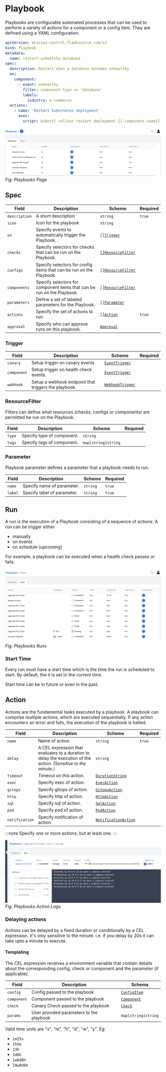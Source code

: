 # Playbook

Playbooks are configurable automated processes that can be used to perform a variety of actions for a component or a config item.
They are defined using a YAML configuration.

```yaml title="restart-unhealthy-database.yaml"
apiVersion: mission-control.flanksource.com/v1
kind: Playbook
metadata:
  name: restart-unhealthy-database
spec:
  description: Restart when a database becomes unhealthy
  on:
    component:
      - event: unhealthy
        filter: component.type == 'database'
        labels:
          industry: e-commerce
  actions:
    - name: 'Restart kubernetes deployment'
      exec:
        script: kubectl rollout restart deployment {{.component.name}}
```

![Playbooks List](../../images/playbooks-list.png)
_Fig: Playbooks Page_

## Spec

| Field         | Description                                                            | Scheme                                | Required |
| ------------- | ---------------------------------------------------------------------- | ------------------------------------- | -------- |
| `description` | A short description                                                    | `string`                              | `true`   |
| `icon`        | Icon for the playbook                                                  | `string`                              |          |
| `on`          | Specify events to automatically trigger the Playbook. .                | [`[]Trigger`](#trigger)               |          |
| `checks`      | Specify selectors for checks that can be run on the Playbook.          | [`[]ResourceFilter`](#resourcefilter) |          |
| `configs`     | Specify selectors for config items that can be run on the Playbook.    | [`[]ResourceFilter`](#resourcefilter) |          |
| `components`  | Specify selectors for component items that can be run on the Playbook. | [`[]ResourceFilter`](#resourcefilter) |          |
| `parameters`  | Define a set of labeled parameters for the Playbook.                   | [`[]Parameter`](#parameter)           |          |
| `actions`     | Specify the set of actions to run.                                     | [`[]Action`](#action)                 | `true`   |
| `approval`    | Specify who can approve runs on this playbook.                         | [`Approval`](./approval#approval)     |          |

### Trigger

| Field       | Description                                          | Scheme                                          | Required |
| ----------- | ---------------------------------------------------- | ----------------------------------------------- | -------- |
| `canary`    | Setup trigger on canary events                       | [`EventTrigger`](../concepts/events#event-spec) |          |
| `component` | Setup trigger on health check events.                | [`EventTrigger`](../concepts/events#event-spec) |          |
| `webhook`   | Setup a webhook endpoint that triggers the playbook. | [`WebhookTrigger`](../concepts/webhook#spec)    |          |

### ResourceFilter

Filters can define what resources (checks, configs or components) are permitted be run on the Playbook.

| Field  | Description                | Scheme              | Required |
| ------ | -------------------------- | ------------------- | -------- |
| `type` | Specify type of component. | `string`            |          |
| `tags` | Specify tags of component. | `map[string]string` |          |

### Parameter

Playbook parameter defines a parameter that a playbook needs to run.

| Field   | Description                 | Scheme   | Required |
| ------- | --------------------------- | -------- | -------- |
| `name`  | Specify name of parameter.  | `string` | `true`   |
| `label` | Specify label of parameter. | `string` | `true`   |

## Run

A run is the execution of a Playbook consisting of a sequence of actions. A run can be trigger either

- manually
- on events
- on schedule (upcoming)

For example, a playbook can be executed when a health check passes or fails.

![Playbook Runs](../../images/playbook-runs.png)
_Fig: Playbooks Runs_

### Start Time

Every run must have a start time which is the time the run is scheduled to start. By default, the it is set to the current time.

Start time can be in future or even in the past.

## Action

Actions are the fundamental tasks executed by a playbook. A playbook can comprise multiple actions, which are executed sequentially. If any action encounters an error and fails, the execution of the playbook is halted.

| Field          | Description                                                                                                      | Scheme                                             | Required |
| -------------- | ---------------------------------------------------------------------------------------------------------------- | -------------------------------------------------- | -------- |
| `name`         | Name of action.                                                                                                  | `string`                                           | `true`   |
| `delay`        | A CEL expression that evaluates to a duration to delay the execution of the action. _(Sensitive to the minute.)_ | `string`                                           |          |
| `timeout`      | Timeout on this action.                                                                                          | [`DurationString`](#duration-string)               |          |
| `exec`         | Specify exec of action.                                                                                          | [`ExecAction`](../actions/exec.md)                 |          |
| `gitops`       | Specify gitops of action.                                                                                        | [`GitopsAction`](../actions/gitops.md)             |          |
| `http`         | Specify http of action.                                                                                          | [`HttpAction`](../actions/http.md)                 |          |
| `sql`          | Specify sql of action.                                                                                           | [`SqlAction`](../actions/sql.md)                   |          |
| `pod`          | Specify pod of action.                                                                                           | [`PodAction`](../actions/pod.md)                   |          |
| `notification` | Specify notification of action.                                                                                  | [`NotificationAction`](../actions/notification.md) |          |

:::note
Specify one or more actions; but at least one.
:::

![Playbook Action Logs](../../images/playbook-action-logs.png)
_Fig: Playbooks Action Logs_

### Delaying actions

Actions can be delayed by a fixed duration or conditionally by a CEL expression.
It's only sensitive to the minute. i.e. if you delay by 20s it can take upto a minute to execute.

#### Templating

The CEL expression receives a environment variable that contain details about the corresponding config, check or component and the parameter (if applicable).

| Field       | Description                              | Schema                                       |
| ----------- | ---------------------------------------- | -------------------------------------------- |
| `config`    | Config passed to the playbook            | [`ConfigItem`](../references/config_item.md) |
| `component` | Component passed to the playbook         | [`Component`](../references/component.md)    |
| `check`     | Canary Check passed to the playbook      | [`Check`](../references/check.md)            |
| `params`    | User provided parameters to the playbook | `map[string]string`                          |

Valid time units are "s", "m", "h", "d", "w", "y". Eg:

- `1m15s`
- `1h5m`
- `23h`
- `1d8h`
- `1w6d8h`
- `19w0d8h`
